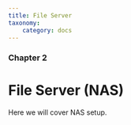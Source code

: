 ```yaml
---
title: File Server
taxonomy:
    category: docs
---
```


### Chapter 2

# File Server (NAS)

Here we will cover NAS setup.